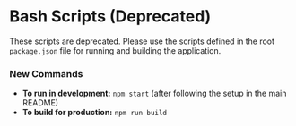 # Bash Scripts (Deprecated)

These scripts are deprecated. Please use the scripts defined in the root `package.json` file for running and building the application.

### New Commands

-   **To run in development:** `npm start` (after following the setup in the main README)
-   **To build for production:** `npm run build`

